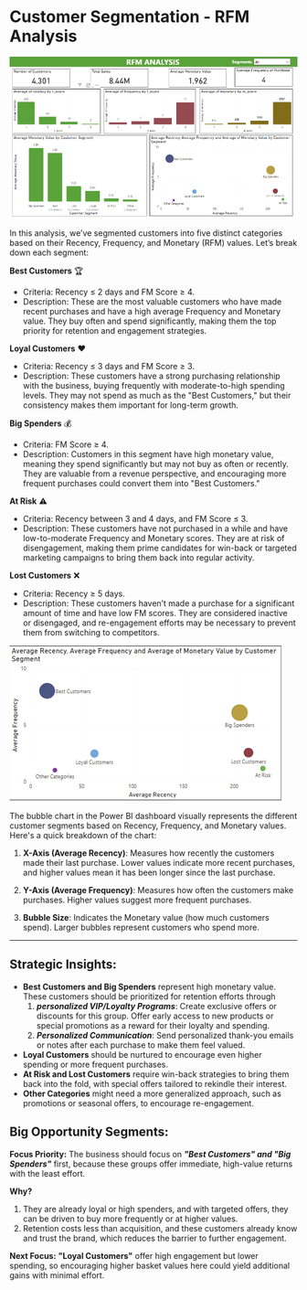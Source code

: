 # Customer Segmentation - RFM Analysis

![](rfm_snap.PNG)

In this analysis, we’ve segmented customers into five distinct categories based on their Recency, Frequency, and Monetary (RFM) values. Let’s break down each segment:

**Best Customers** 🏆

- Criteria: Recency ≤ 2 days and FM Score ≥ 4.
- Description: These are the most valuable customers who have made recent purchases and have a high average Frequency and Monetary value. They buy often and spend significantly, making them the top priority for retention and engagement strategies.

**Loyal Customers** ❤️

- Criteria: Recency ≤ 3 days and FM Score ≥ 3.
- Description: These customers have a strong purchasing relationship with the business, buying frequently with moderate-to-high spending levels. They may not spend as much as the "Best Customers," but their consistency makes them important for long-term growth.

**Big Spenders** 💰

- Criteria: FM Score ≥ 4.
- Description: Customers in this segment have high monetary value, meaning they spend significantly but may not buy as often or recently. They are valuable from a revenue perspective, and encouraging more frequent purchases could convert them into "Best Customers."

**At Risk** ⚠️

- Criteria: Recency between 3 and 4 days, and FM Score ≤ 3.
- Description: These customers have not purchased in a while and have low-to-moderate Frequency and Monetary scores. They are at risk of disengagement, making them prime candidates for win-back or targeted marketing campaigns to bring them back into regular activity.

**Lost Customers** ❌

- Criteria: Recency ≥ 5 days.
- Description: These customers haven’t made a purchase for a significant amount of time and have low FM scores. They are considered inactive or disengaged, and re-engagement efforts may be necessary to prevent them from switching to competitors.

![](bubble.PNG)

The bubble chart in the Power BI dashboard visually represents the different customer segments based on Recency, Frequency, and Monetary values. Here's a quick breakdown of the chart:

1. **X-Axis (Average Recency)**: Measures how recently the customers made their last purchase. Lower values indicate more recent purchases, and higher values mean it has been longer since the last purchase.

2. **Y-Axis (Average Frequency)**: Measures how often the customers make purchases. Higher values suggest more frequent purchases.

3. **Bubble Size**: Indicates the Monetary value (how much customers spend). Larger bubbles represent customers who spend more.

------
## Strategic Insights:
- **Best Customers and Big Spenders** represent high monetary value. These customers should be prioritized for retention efforts through
  1. **_personalized VIP/Loyalty Programs_**: Create exclusive offers or discounts for this group. Offer early access to new products or special promotions as a reward for their loyalty and spending.
  2. **_Personalized Communication_**: Send personalized thank-you emails or notes after each purchase to make them feel valued.
- **Loyal Customers** should be nurtured to encourage even higher spending or more frequent purchases.
- **At Risk and Lost Customers** require win-back strategies to bring them back into the fold, with special offers tailored to rekindle their interest.
- **Other Categories** might need a more generalized approach, such as promotions or seasonal offers, to encourage re-engagement.

## Big Opportunity Segments:
**Focus Priority:** The business should focus on **_"Best Customers" and "Big Spenders"_** first, because these groups offer immediate, high-value returns with the least effort.

**Why?** 

1. They are already loyal or high spenders, and with targeted offers, they can be driven to buy more frequently or at higher values. 
2. Retention costs less than acquisition, and these customers already know and trust the brand, which reduces the barrier to further engagement.

**Next Focus:** 
**"Loyal Customers"** offer high engagement but lower spending, so encouraging higher basket values here could yield additional gains with minimal effort.
